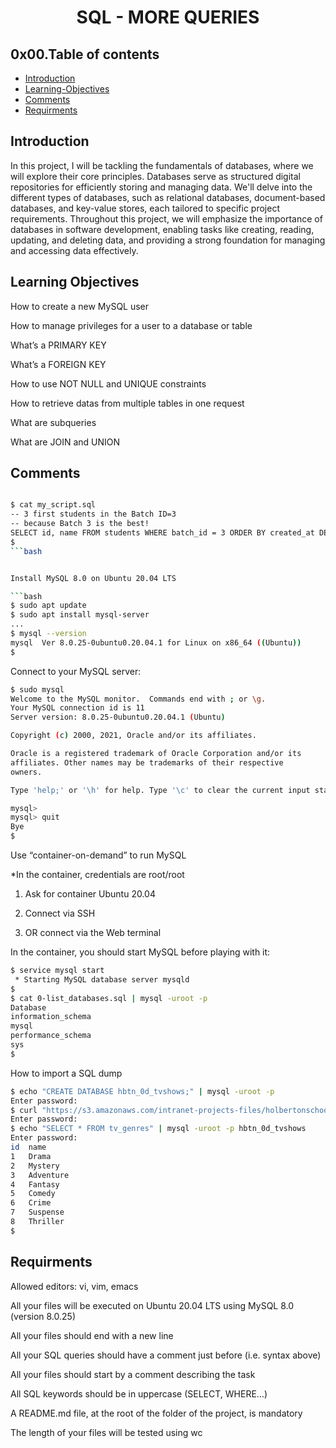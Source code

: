 <div align="center">
  <h1> SQL - MORE QUERIES </h1>
  
</div>

## 0x00.Table of contents

* [Introduction](#-Introduction)
* [Learning-Objectives](#-Learning-Objectives)
* [Comments](#-Comments)
* [Requirments](#-Requirments)

## Introduction

In this project, I will be tackling the fundamentals of databases, where we will explore their core principles. Databases serve as structured digital repositories for efficiently storing and managing data. We'll delve into the different types of databases, such as relational databases, document-based databases, and key-value stores, each tailored to specific project requirements. Throughout this project, we will emphasize the importance of databases in software development, enabling tasks like creating, reading, updating, and deleting data, and providing a strong foundation for managing and accessing data effectively. 


## Learning Objectives
How to create a new MySQL user

How to manage privileges for a user to a database or table

What’s a PRIMARY KEY

What’s a FOREIGN KEY

How to use NOT NULL and UNIQUE constraints

How to retrieve datas from multiple tables in one request

What are subqueries

What are JOIN and UNION

## Comments


```bash

$ cat my_script.sql
-- 3 first students in the Batch ID=3
-- because Batch 3 is the best!
SELECT id, name FROM students WHERE batch_id = 3 ORDER BY created_at DESC LIMIT 3;
$
```bash


Install MySQL 8.0 on Ubuntu 20.04 LTS

```bash
$ sudo apt update
$ sudo apt install mysql-server
...
$ mysql --version
mysql  Ver 8.0.25-0ubuntu0.20.04.1 for Linux on x86_64 ((Ubuntu))
$
```

Connect to your MySQL server:

```bash
$ sudo mysql
Welcome to the MySQL monitor.  Commands end with ; or \g.
Your MySQL connection id is 11
Server version: 8.0.25-0ubuntu0.20.04.1 (Ubuntu)

Copyright (c) 2000, 2021, Oracle and/or its affiliates.

Oracle is a registered trademark of Oracle Corporation and/or its
affiliates. Other names may be trademarks of their respective
owners.

Type 'help;' or '\h' for help. Type '\c' to clear the current input statement.

mysql>
mysql> quit
Bye
$
```
Use “container-on-demand” to run MySQL

*In the container, credentials are root/root

1. Ask for container Ubuntu 20.04

2. Connect via SSH

3. OR connect via the Web terminal

In the container, you should start MySQL before playing with it:

```bash
$ service mysql start                                                   
 * Starting MySQL database server mysqld 
$
$ cat 0-list_databases.sql | mysql -uroot -p                               
Database                                                                                   
information_schema                                                                         
mysql                                                                                      
performance_schema                                                                         
sys                      
$
```
How to import a SQL dump

```bash
$ echo "CREATE DATABASE hbtn_0d_tvshows;" | mysql -uroot -p
Enter password: 
$ curl "https://s3.amazonaws.com/intranet-projects-files/holbertonschool-higher-level_programming+/274/hbtn_0d_tvshows.sql" -s | mysql -uroot -p hbtn_0d_tvshows
Enter password: 
$ echo "SELECT * FROM tv_genres" | mysql -uroot -p hbtn_0d_tvshows
Enter password: 
id  name
1   Drama
2   Mystery
3   Adventure
4   Fantasy
5   Comedy
6   Crime
7   Suspense
8   Thriller
$
```
## Requirments
Allowed editors: vi, vim, emacs

All your files will be executed on Ubuntu 20.04 LTS using MySQL 8.0 (version 8.0.25)

All your files should end with a new line

All your SQL queries should have a comment just before (i.e. syntax above)

All your files should start by a comment describing the task

All SQL keywords should be in uppercase (SELECT, WHERE…)

A README.md file, at the root of the folder of the project, is mandatory

The length of your files will be tested using wc

